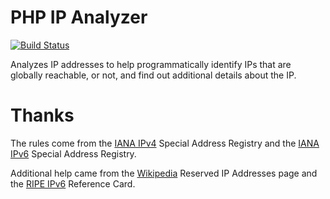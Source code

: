 # PHP IP Analyzer

[![Build Status](https://travis-ci.org/dharple/ip-analysis.svg?branch=master)](https://travis-ci.org/dharple/ip-analysis)

Analyzes IP addresses to help programmatically identify IPs that are globally
reachable, or not, and find out additional details about the IP.

# Thanks

The rules come from the [IANA IPv4] Special Address Registry and the [IANA IPv6] Special Address Registry.

Additional help came from the [Wikipedia] Reserved IP Addresses page and the [RIPE IPv6] Reference Card.

[IANA IPv4]: https://www.iana.org/assignments/iana-ipv4-special-registry/iana-ipv4-special-registry.xhtml
[IANA IPv6]: https://www.iana.org/assignments/iana-ipv6-special-registry/iana-ipv6-special-registry.xhtml
[RIPE IPv6]: https://www.ripe.net/participate/member-support/lir-basics/ipv6_reference_card.pdf
[Wikipedia]: https://en.wikipedia.org/wiki/Reserved_IP_addresses

